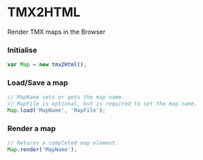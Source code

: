 TMX2HTML
========

Render TMX maps in the Browser

### Initialise
```javascript
var Map = new tmx2Html();
```

### Load/Save a map
```javascript
// MapName sets or gets the map name.
// MapFile is optional, but is required to set the map name.
Map.load('MapName', 'MapFile');
```

### Render a map
```javascript
// Returns a completed map element.
Map.render('MapName');
```
